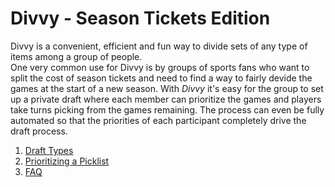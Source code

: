 
# Divvy - Season Tickets Edition
Divvy is a convenient, efficient and fun way to divide sets of any type of items among a group of people.  
One very common use for Divvy is by  groups of sports fans who want to split the cost of season tickets and need to find a way to fairly devide the games at the start of a new season.   With _Divvy_ it's easy for the group to set up a private draft where each member can prioritize the games and players take turns picking from the games remaining. The process can even be fully automated so that the priorities of each participant completely drive the draft process. 

 1.  [Draft Types](draft_type..md)
 2.  [Prioritizing a Picklist](prioritize.md)
 3.   [FAQ](faq.md)

<!--stackedit_data:
eyJoaXN0b3J5IjpbLTE4MDc1NTQzODUsMTY3NjA4MzkzMiwtMT
g2MDk1NTAxNF19
-->